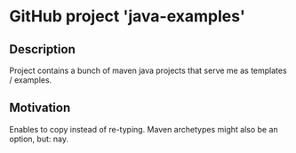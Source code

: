 # GitHub project 'java-examples'

## Description

Project contains a bunch of maven java projects that serve me as templates / examples.

## Motivation

Enables to copy instead of re-typing. Maven archetypes might also be an option, but: nay.

